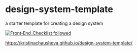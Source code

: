 # design-system-template

a starter template for creating a design system

[![Front‑End_Checklist followed](https://img.shields.io/badge/Front‑End_Checklist-followed-brightgreen.svg)](https://github.com/thedaviddias/Front-End-Checklist/)

https://kristinachausheva.github.io/design-system-template/
